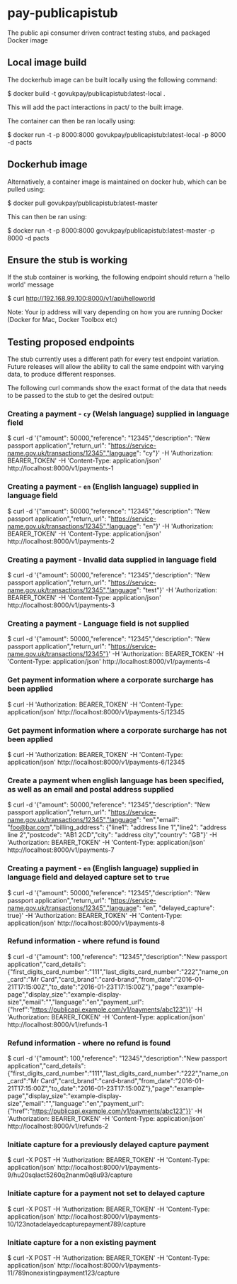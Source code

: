 # pay-publicapistub
The public api consumer driven contract testing stubs, and packaged Docker image

## Local image build

The dockerhub image can be built locally using the following command:

$ docker build -t govukpay/publicapistub:latest-local .

This will add the pact interactions in pact/ to the built image.

The container can then be ran locally using:

$ docker run -t -p 8000:8000  govukpay/publicapistub:latest-local -p 8000 -d pacts

## Dockerhub image

Alternatively, a container image is maintained on docker hub, which can be pulled using:

$ docker pull govukpay/publicapistub:latest-master

This can then be ran using:

$ docker run -t -p 8000:8000  govukpay/publicapistub:latest-master -p 8000 -d pacts

## Ensure the stub is working

If the stub container is working, the following endpoint should return a 'hello world' message

$ curl http://192.168.99.100:8000/v1/api/helloworld

Note: Your ip address will vary depending on how you are running Docker (Docker for Mac, Docker Toolbox etc)

## Testing proposed endpoints

The stub currently uses a different path for every test endpoint variation. Future releases will allow the ability to call the same endpoint with varying data, to produce different responses.

The following curl commands show the exact format of the data that needs to be passed to the stub to get the desired output:

### Creating a payment - `cy` (Welsh language) supplied in language field

$ curl -d '{"amount": 50000,"reference": "12345","description": "New passport application","return_url": "https://service-name.gov.uk/transactions/12345","language": "cy"}' -H 'Authorization: BEARER_TOKEN' -H 'Content-Type: application/json' http://localhost:8000/v1/payments-1

### Creating a payment - `en` (English language) supplied in language field

$ curl -d '{"amount": 50000,"reference": "12345","description": "New passport application","return_url": "https://service-name.gov.uk/transactions/12345","language": "en"}' -H 'Authorization: BEARER_TOKEN' -H 'Content-Type: application/json' http://localhost:8000/v1/payments-2

### Creating a payment - Invalid data supplied in language field

$ curl -d '{"amount": 50000,"reference": "12345","description": "New passport application","return_url": "https://service-name.gov.uk/transactions/12345","language": "test"}' -H 'Authorization: BEARER_TOKEN' -H 'Content-Type: application/json' http://localhost:8000/v1/payments-3

### Creating a payment - Language field is not supplied

$ curl -d '{"amount": 50000,"reference": "12345","description": "New passport application","return_url": "https://service-name.gov.uk/transactions/12345"}' -H 'Authorization: BEARER_TOKEN' -H 'Content-Type: application/json' http://localhost:8000/v1/payments-4

### Get payment information where a corporate surcharge has been applied

$ curl -H 'Authorization: BEARER_TOKEN' -H 'Content-Type: application/json' http://localhost:8000/v1/payments-5/12345

### Get payment information where a corporate surcharge has not been applied

$ curl -H 'Authorization: BEARER_TOKEN' -H 'Content-Type: application/json' http://localhost:8000/v1/payments-6/12345

### Create a payment when english language has been specified, as well as an email and postal address supplied

$ curl -d '{"amount": 50000,"reference": "12345","description": "New passport application","return_url": "https://service-name.gov.uk/transactions/12345","language": "en","email": "foo@bar.com","billing_address": {"line1": "address line 1","line2": "address line 2","postcode": "AB1 2CD","city": "address city","country": "GB"}' -H 'Authorization: BEARER_TOKEN' -H 'Content-Type: application/json' http://localhost:8000/v1/payments-7

### Creating a payment - `en` (English language) supplied in language field and delayed capture set to `true`

$ curl -d '{"amount": 50000,"reference": "12345","description": "New passport application","return_url": "https://service-name.gov.uk/transactions/12345","language": "en", "delayed_capture": true}' -H 'Authorization: BEARER_TOKEN' -H 'Content-Type: application/json' http://localhost:8000/v1/payments-8

### Refund information - where refund is found

$ curl -d '{"amount": 100,"reference": "12345","description":"New passport application","card_details":{"first_digits_card_number":"111","last_digits_card_number":"222","name_on_card":"Mr Card","card_brand":"card-brand","from_date":"2016-01-21T17:15:00Z","to_date":"2016-01-23T17:15:00Z"},"page":"example-page","display_size":"example-display-size","email":"","language":"en","payment_url":{"href":"https://publicapi.example.com/v1/payments/abc123"}}' -H 'Authorization: BEARER_TOKEN' -H 'Content-Type: application/json' http://localhost:8000/v1/refunds-1 

### Refund information - where no refund is found

$ curl -d '{"amount": 100,"reference": "12345","description":"New passport application","card_details":{"first_digits_card_number":"111","last_digits_card_number":"222","name_on_card":"Mr Card","card_brand":"card-brand","from_date":"2016-01-21T17:15:00Z","to_date":"2016-01-23T17:15:00Z"},"page":"example-page","display_size":"example-display-size","email":"","language":"en","payment_url":{"href":"https://publicapi.example.com/v1/payments/abc123"}}' -H 'Authorization: BEARER_TOKEN' -H 'Content-Type: application/json' http://localhost:8000/v1/refunds-2 

### Initiate capture for a previously delayed capture payment

$ curl -X POST -H 'Authorization: BEARER_TOKEN' -H 'Content-Type: application/json' http://localhost:8000/v1/payments-9/hu20sqlact5260q2nanm0q8u93/capture

### Initiate capture for a payment not set to delayed capture

$ curl -X POST -H 'Authorization: BEARER_TOKEN' -H 'Content-Type: application/json' http://localhost:8000/v1/payments-10/123notadelayedcapturepayment789/capture

### Initiate capture for a non existing payment

$ curl -X POST -H 'Authorization: BEARER_TOKEN' -H 'Content-Type: application/json' http://localhost:8000/v1/payments-11/789nonexistingpayment123/capture
